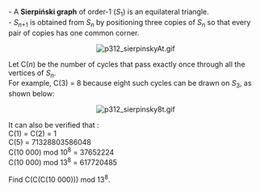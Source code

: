 <p>- A <b>Sierpiński graph</b> of order-1 (<var>S</var><sub>1</sub>) is an equilateral triangle.<br />
- <var>S</var><sub><var>n</var>+1</sub> is obtained from <var>S</var><sub><var>n</var></sub> by positioning three copies of <var>S</var><sub><var>n</var></sub> so that every pair of copies has one common corner.
</p>

<div align="center"><img src="project/images/p312_sierpinskyAt.gif" class="dark_img" alt="p312_sierpinskyAt.gif" /></div>

<p>Let C(<var>n</var>) be the number of cycles that pass exactly once through all the vertices of <var>S</var><sub><var>n</var></sub>.<br />
For example, C(3) = 8 because eight such cycles can be drawn on <var>S</var><sub>3</sub>, as shown below:
</p>

<div align="center"><img src="project/images/p312_sierpinsky8t.gif" class="dark_img" alt="p312_sierpinsky8t.gif" /></div>

<p>It can also be verified that :<br />
C(1) = C(2) = 1<br />
C(5) = 71328803586048<br />
C(10 000) mod 10<sup>8</sup> = 37652224<br />
C(10 000) mod 13<sup>8</sup> = 617720485<br /></p>

<p>Find C(C(C(10 000))) mod 13<sup>8</sup>.
</p>



